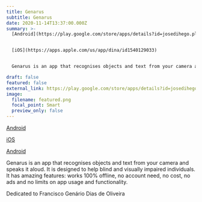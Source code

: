 ```yaml
---
title: Genarus
subtitle: Genarus
date: 2020-11-14T13:37:00.000Z
summary: >-
  [Android](https://play.google.com/store/apps/details?id=josedihego.plus)


  [iOS](https://apps.apple.com/us/app/dina/id1540129033)


  Genarus is an app that recognises objects and text from your camera and speaks it aloud. It is designed to help blind and visually impaired individuals. It has amazing features: works 100% offline, no account need, no cost, no ads and no limits on app usage and functionality.

draft: false
featured: false
external_link: https://play.google.com/store/apps/details?id=josedihego.plus
image:
  filename: featured.png
  focal_point: Smart
  preview_only: false
---
```

[Android](https://play.google.com/store/apps/details?id=josedihego.plus)

[iOS](https://apps.apple.com/us/app/dina/id1540129033)

[Android](https://play.google.com/store/apps/details?id=josedihego.plus)

Genarus is an app that recognises objects and text from your camera and speaks it aloud. It is designed to help blind and visually impaired individuals. It has amazing features: works 100% offline, no account need, no cost, no ads and no limits on app usage and functionality.

Dedicated to Francisco Genário Dias de Oliveira